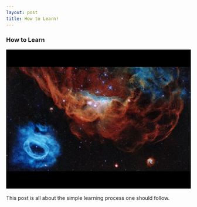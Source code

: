 ```yaml
---
layout: post
title: How to Learn!
---
```



### How to Learn
![_config.yml](/images/nasa.jpg)

This post is all about the simple learning process one should follow.
